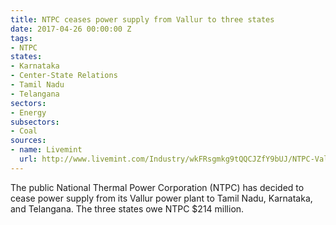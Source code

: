 ```yaml
---
title: NTPC ceases power supply from Vallur to three states
date: 2017-04-26 00:00:00 Z
tags:
- NTPC
states:
- Karnataka
- Center-State Relations
- Tamil Nadu
- Telangana
sectors:
- Energy
subsectors:
- Coal
sources:
- name: Livemint
  url: http://www.livemint.com/Industry/wkFRsgmkg9tQQCJZfY9bUJ/NTPC-Vallure-station-to-cut-power-supply-to-3-states-over-pe.html
---
```


The public National Thermal Power Corporation (NTPC) has decided to cease power supply from its Vallur power plant to Tamil Nadu, Karnataka, and Telangana. The three states owe NTPC $214 million.

